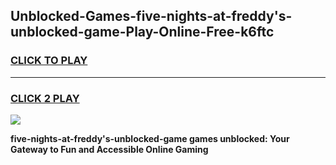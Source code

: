
## Unblocked-Games-five-nights-at-freddy's-unblocked-game-Play-Online-Free-k6ftc
<h3>
<a href="https://premium76.site?title=five-nights-at-freddy's-unblocked-game&ref=26A">CLICK TO PLAY</a></h3>
<hr>

<h3>
<a href="https://premium76.site?title=five-nights-at-freddy's-unblocked-game&ref=26A">CLICK 2 PLAY</a>
  
</h3>

<a href="https://premium76.site?title=five-nights-at-freddy's-unblocked-game&ref=26A"><img src="https://clearcache.store/games.png"></a>


**five-nights-at-freddy's-unblocked-game games unblocked: Your Gateway to Fun and Accessible Online Gaming**
